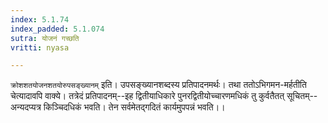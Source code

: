 ```yaml
---
index: 5.1.74
index_padded: 5.1.074
sutra: योजनं गच्छति
vritti: nyasa

---
```

`क्रोशशतयोजनशतयोरुपसङ्ख्यानम्` इति। उपसङ्ख्यानशब्दस्य प्रतिपादनमर्थः। तथा ततोऽभिगमन-मर्हतीति चेत्यादावपि वाक्ये। तत्रेदं प्रतिपादनम्--इह द्वितीयाधिकारे पुनरद्वितीयोच्चारणमधिकं तु कुर्वतैतत् सूचितम्--अन्यदप्यत्र किञ्चिदधिकं भवति। तेन सर्वमेतद्गदितं कार्यमुपपन्नं भवति।।